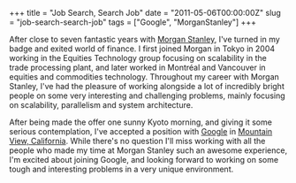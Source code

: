 +++
title = "Job Search, Search Job"
date = "2011-05-06T00:00:00Z"
slug = "job-search-search-job"
tags = ["Google", "MorganStanley"]
+++

After close to seven fantastic years with [Morgan Stanley][ms], I've turned in
my badge and exited world of finance.<!--more--> I first joined Morgan in Tokyo
in 2004 working in the Equities Technology group focusing on scalability in the
trade processing plant, and later worked in Montréal and Vancouver in equities
and commodities technology. Throughout my career with Morgan Stanley, I've had
the pleasure of working alongside a lot of incredibly bright people on some
very interesting and challenging problems, mainly focusing on scalability,
parallelism and system architecture.

After being made the offer one sunny Kyoto morning, and giving it some serious
contemplation, I've accepted a position with [Google][goog] in [Mountain View,
California][mtv_map]. While there's no question I'll miss working with all the
people who made my time at Morgan Stanley such an awesome experience, I'm
excited about joining Google, and looking forward to working on some tough and
interesting problems in a very unique environment.

[ms]: https://www.morganstanley.com
[goog]: https://google.com
[mtv_map]: https://goo.gl/maps/gxWf
